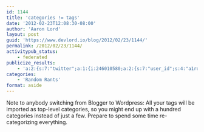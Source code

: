 ```yaml
---
id: 1144
title: 'categories != tags'
date: '2012-02-23T12:08:30-08:00'
author: 'Aaron Lord'
layout: post
guid: 'https://www.devlord.io/blog/2012/02/23/1144/'
permalink: /2012/02/23/1144/
activitypub_status:
    - federated
publicize_results:
    - 'a:2:{s:7:"twitter";a:1:{i:246010580;a:2:{s:7:"user_id";s:4:"a1rd";s:7:"post_id";s:18:"172774865806442497";}}s:2:"fb";a:1:{i:100001277464592;a:2:{s:7:"user_id";s:15:"100001277464592";s:7:"post_id";s:15:"326684974050749";}}}'
categories:
    - 'Random Rants'
format: aside
---
```


Note to anybody switching from Blogger to Wordpress: All your tags will be imported as top-level categories, so you might end up with a hundred categories instead of just a few. Prepare to spend some time re-categorizing everything.
